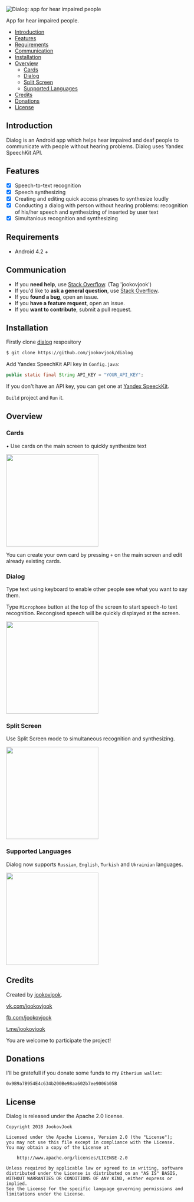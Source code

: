 
![Dialog: app for hear impaired people](https://raw.githubusercontent.com/jookovjook/dialog/master/images/Art.png)

App for hear impaired people.

- [Introduction](#introduction)
- [Features](#features)
- [Requirements](#requirements)
- [Communication](#communication)
- [Installation](#installation)
- [Overview](#overview)
    - [Cards](#cards)
    - [Dialog](#dialog)
    - [Split Screen](#split-screen) 
    - [Supported Languages](#supported-languages)
- [Credits](#credits)
- [Donations](#donations)
- [License](#license)

## Introduction


Dialog is an Android app which helps hear impaired and deaf people to communicate with people without hearing problems.
Dialog uses Yandex SpeechKit API.

## Features

- [x] Speech-to-text recognition
- [x] Speech synthesizing
- [x] Creating and editing quick access phrases to synthesize loudly
- [x] Conducting a dialog with person without hearing problems: recognition of his/her speech and synthesizing of inserted by user text
- [x] Simultanious recognition and synthesizing

## Requirements

- Android 4.2 +

## Communication

- If you **need help**, use [Stack Overflow](http://stackoverflow.com/questions/tagged/jookovjook). (Tag 'jookovjook')
- If you'd like to **ask a general question**, use [Stack Overflow](http://stackoverflow.com/questions/tagged/jokovjook).
- If you **found a bug**, open an issue.
- If you **have a feature request**, open an issue.
- If you **want to contribute**, submit a pull request.

## Installation

Firstly clone [dialog](https://github.com/jookovjook/dialog) respository

```bash
$ git clone https://github.com/jookovjook/dialog
```

Add Yandex SpeechKit API key in `Config.java`:

```Java
public static final String API_KEY = "YOUR_API_KEY";
```

If you don't have an API key, you can get one at [Yandex SpeeckKit](https://tech.yandex.ru/speechkit/).

`Build` project and `Run` it.

## Overview

### Cards

• Use cards on the main screen to quickly synthesize text

<img src="https://raw.githubusercontent.com/jookovjook/dialog/master/images/1.png" width="250">

You can create your own card by pressing `+` on the main screen and edit already existing cards.

### Dialog

Type text using keyboard to enable other people see what you want to say them.

Type `Microphone` button at the top of the screen to start speech-to text recognition. Recongised speech will be quickly displayed at the screen.

<img src="https://raw.githubusercontent.com/jookovjook/dialog/master/images/2.png" width="250">

### Split Screen

Use Split Screen mode to simultaneous recognition and synthesizing.

<img src="https://raw.githubusercontent.com/jookovjook/dialog/master/images/3.png" width="250">

### Supported Languages

Dialog now supports `Russian`, `English`, `Turkish` and `Ukrainian` languages.

<img src="https://raw.githubusercontent.com/jookovjook/dialog/master/images/4.png" width="250">

## Credits

Created by [jookovjook](https://github.com/jookovjook).

[vk.com/jookovjook](https://vk.com/jookovjook)

[fb.com/jookovjook](https://fb.com/jookovjook)

[t.me/jookovjook](https://t.me/jookovjook)
    
You are welcome to participate the project!

## Donations

I'll be gratefull if you donate some funds to my `Etherium wallet`:

```
0x9B9a7B954E4c634b200Be98aa602b7ee9006b05B
```

## License

Dialog is released under the Apache 2.0 license.

    Copyright 2018 JookovJook
    
    Licensed under the Apache License, Version 2.0 (the "License");
    you may not use this file except in compliance with the License.
    You may obtain a copy of the License at
    
        http://www.apache.org/licenses/LICENSE-2.0
    
    Unless required by applicable law or agreed to in writing, software
    distributed under the License is distributed on an "AS IS" BASIS,
    WITHOUT WARRANTIES OR CONDITIONS OF ANY KIND, either express or implied.
    See the License for the specific language governing permissions and
    limitations under the License.
